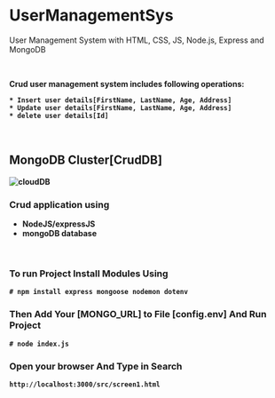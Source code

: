 # UserManagementSys
User Management System with HTML, CSS, JS, Node.js, Express and MongoDB


<div align="left" width="50">

  
<br>

<p><strong>Crud user management system includes following operations:
    
    * Insert user details[FirstName, LastName, Age, Address]
    * Update user details[FirstName, LastName, Age, Address]
    * delete user details[Id]

<br>

## MongoDB Cluster[CrudDB]
<img src="https://github.com/iNightjar/User-Management-System/blob/master/images/cloudDB.png?raw=true" href="https://github.com/iNightjar" alt="cloudDB" />

<br>

### Crud application using

* NodeJS/expressJS
* mongoDB database


<br>


### To run Project Install Modules Using

```
# npm install express mongoose nodemon dotenv

```
### Then Add Your [MONGO_URL] to File [config.env] And Run Project

```
# node index.js 
```


### Open your browser And Type in Search

```
http://localhost:3000/src/screen1.html
```


</div>
